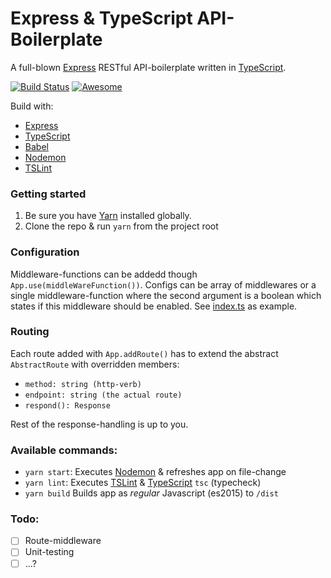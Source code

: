# Express & TypeScript API-Boilerplate

A full-blown [Express] RESTful API-boilerplate written in [TypeScript].

[![Build Status](https://travis-ci.org/villeristi/express-typescript-api-boilerplate.svg?branch=master)](https://travis-ci.org/villeristi/express-typescript-api-boilerplate)
[![Awesome](https://cdn.rawgit.com/sindresorhus/awesome/d7305f38d29fed78fa85652e3a63e154dd8e8829/media/badge.svg)](https://github.com/villeristi/express-typescript-api-boilerplate)

Build with:
- [Express]
- [TypeScript]
- [Babel]
- [Nodemon]
- [TSLint]

### Getting started
1. Be sure you have [Yarn] installed globally.
2. Clone the repo & run `yarn` from the project root

### Configuration
Middleware-functions can be addedd though `App.use(middleWareFunction())`. Configs can be array of middlewares or a single middleware-function where the second argument is a boolean which states if this middleware should be enabled. 
See [index.ts](src/index.ts) as example.

### Routing
Each route added with `App.addRoute()` has to extend the abstract `AbstractRoute` with overridden members: 
- `method: string (http-verb)`
- `endpoint: string (the actual route)`
- `respond(): Response`

Rest of the response-handling is up to you.

### Available commands:
 - `yarn start`: Executes [Nodemon] & refreshes app on file-change
 - `yarn lint`: Executes [TSLint] & [TypeScript] `tsc` (typecheck)
 - `yarn build` Builds app as _regular_ Javascript (es2015) to `/dist`

### Todo:
- [ ] Route-middleware
- [ ] Unit-testing
- [ ] ...?

[Express]:https://expressjs.com/
[TypeScript]:http://www.typescriptlang.org/
[Babel]:https://babeljs.io/
[Nodemon]:https://nodemon.io
[TSLint]:https://palantir.github.io/tslint/
[Jest]:https://facebook.github.io/jest/
[Yarn]:https://yarnpkg.com/en/docs/install
